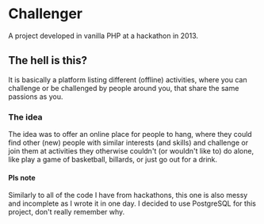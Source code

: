 # Challenger
A project developed in vanilla PHP at a hackathon in 2013.

## The hell is this?

It is basically a platform listing different (offline) activities, where you can challenge or be challenged by people around you, that share the same passions as you.

### The idea

The idea was to offer an online place for people to hang, where they could find other (new) people with similar interests (and skills) and challenge or join them at activities they otherwise couldn't (or wouldn't like to) do alone, like play a game of basketball, billards, or just go out for a drink.

#### Pls note

Similarly to all of the code I have from hackathons, this one is also messy and incomplete as I wrote it in one day. 
I decided to use PostgreSQL for this project, don't really remember why.
